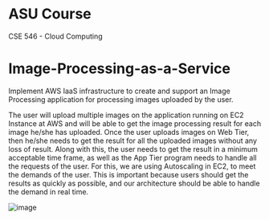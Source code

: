 # ASU Course

CSE 546 - Cloud Computing

# Image-Processing-as-a-Service

Implement AWS IaaS infrastructure to create and support an Image Processing application for processing images uploaded by the user.

The user will upload multiple images on the application running on EC2 Instance at AWS and will be able to get the image processing result for each image he/she has uploaded.
Once the user uploads images on Web Tier, then he/she needs to get the result for all the uploaded images without any loss of result.
Along with this, the user needs to get the result in a minimum acceptable time frame, as well as the App Tier program needs to handle all the requests of the user. For this, we are using Autoscaling in EC2, to meet the demands of the user. This is important because users should get the results as quickly as possible, and our architecture should be able to handle the demand in real time.


![image](https://user-images.githubusercontent.com/28748273/197423848-641bc322-9e75-41ed-842b-617b7c7efcbe.png)
